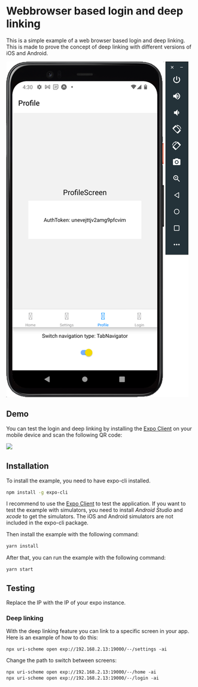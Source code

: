 # Webbrowser based login and deep linking

This is a simple example of a web browser based login and deep linking.
This is made to prove the concept of deep linking with different versions of iOS and Android.

![Android preview](documentation/android.png)

## Demo

You can test the login and deep linking by installing the [Expo Client](https://expo.dev/client) on your mobile device and scan the following QR code:

[![](https://qr.expo.dev/expo-go?owner=vergissberlin&slug=react-native-deep-linking&releaseChannel=default&host=exp.host)](https://expo.dev/@vergissberlin/react-native-deep-linking)

## Installation

To install the example, you need to have expo-cli installed.

```bash
npm install -g expo-cli
```

I recommend to use the [Expo Client](https://expo.dev/client) to test the application.
If you want to test the example with simulators, you need to install _Android Studio_ and _xcode_ to get the simulators.
The iOS and Android simulators are not included in the expo-cli package.

Then install the example with the following command:

```bash
yarn install
```

After that, you can run the example with the following command:

```bash
yarn start
```

## Testing

Replace the IP with the IP of your expo instance.

### Deep linking

With the deep linking feature you can link to a specific screen in your app.
Here is an example of how to do this:

```shell
npx uri-scheme open exp://192.168.2.13:19000/--/settings -ai
```

Change the path to switch between screens:

```shell
npx uri-scheme open exp://192.168.2.13:19000/--/home -ai
npx uri-scheme open exp://192.168.2.13:19000/--/login -ai
```
